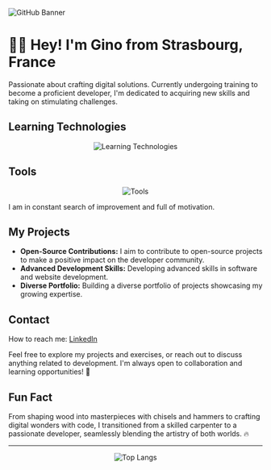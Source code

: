 ![GitHub Banner](https://github.com/ginodalsasso/ginodalsasso/assets/159161313/25b37daa-3537-4cb1-a617-84a46e5159be)

# 👋🏻 Hey! I'm Gino from Strasbourg, France

Passionate about crafting digital solutions. Currently undergoing training to become a proficient developer, I'm dedicated to acquiring new skills and taking on stimulating challenges.

## Learning Technologies
<p align="center">
  <img src="https://skillicons.dev/icons?i=html,css,php,js,mysql,symfony,jquery,twig" alt="Learning Technologies" />
</p>

## Tools
<p align="center">
  <img src="https://skillicons.dev/icons?i=git,github,vscode,figma,ai,ps,notion,docker" alt="Tools" />
</p>

I am in constant search of improvement and full of motivation.

## My Projects
- **Open-Source Contributions:** I aim to contribute to open-source projects to make a positive impact on the developer community.
- **Advanced Development Skills:** Developing advanced skills in software and website development.
- **Diverse Portfolio:** Building a diverse portfolio of projects showcasing my growing expertise.

## Contact
How to reach me: [LinkedIn](https://www.linkedin.com/in/gino-dalsasso)

Feel free to explore my projects and exercises, or reach out to discuss anything related to development. I'm always open to collaboration and learning opportunities! 🚀

## Fun Fact
From shaping wood into masterpieces with chisels and hammers to crafting digital wonders with code, I transitioned from a skilled carpenter to a passionate developer, seamlessly blending the artistry of both worlds. 🔥

---

<p align="center">
  <img src="https://github-readme-stats.vercel.app/api/top-langs/?username=ginodalsasso&layout=compact" alt="Top Langs" />
</p>

